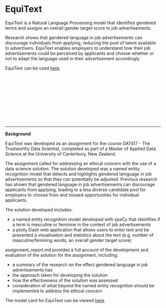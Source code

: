# EquiText

EquiText is a Natural Language Processing model that identifies gendered terms and assigns an overall gender target score to job advertisements. 

Research shows that gendered language in job advertisements can discourage individuals from applying, reducing the pool of talent available to advertisers. EquiText enables employers to understand how their job advertisements could be perceived by applicants and choose whether or not to adapt the language used in their advertisement accordingly.

EquiText can be used [here](http://databa.pythonanywhere.com/).

</br>
</br>
</br>
</br>
</br>
</br>
</br>
</br>
</br>

---

**Background**

EquiText was developed as an assignment for the course DAT417 - The Trustworthy Data Scientist, completed as part of a Master of Applied Data Science at the University of Canterbury, New Zealand.

The assignment called for addressing an ethical concern with the use of a data science solution. The solution developed was a named entity recognition model that detects and highlights gendered lamguage in job advertisements so that they can potentially be adjusted. Previous research has shown that gendered language in job advertisements can discourage applicants from applying, leading to a less diverse candidate pool for employers to choose from and missed opportunities for individual applicants.

The solution developed includes:
- a named entity recognition model developed with spaCy that identifies if a term is masculine or feminine in the context of job advertisements
- a plotly Dash web application that allows users to enter text and be presented a visualisation and statistics about the text (e.g. number of masculine/femining words, an overall gender target score)


assignment_report.md provides a full account of the development and evaluation of the solution for the assignment, including:
- a summary of the research on the effect gendered language in job advertisements has
- the approach taken for developing the solution
- how the effectiveness of the solution was assessed
- consideration of what beyond the named entity recognition should be implemented to address the ethical concern

The model card for EquiText can be viewed [here](https://github.com/Innoccull/identifying_gendered_language/blob/main/model_card.md).

